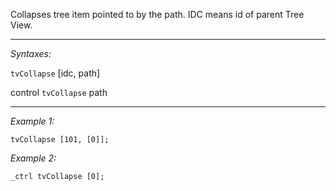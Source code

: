 Collapses tree item pointed to by the path. IDC means id of parent Tree View.


---
*Syntaxes:*

`tvCollapse` [idc, path]

control `tvCollapse` path

---
*Example 1:*

```sqf
tvCollapse [101, [0]];
```

*Example 2:*

```sqf
_ctrl tvCollapse [0];
```